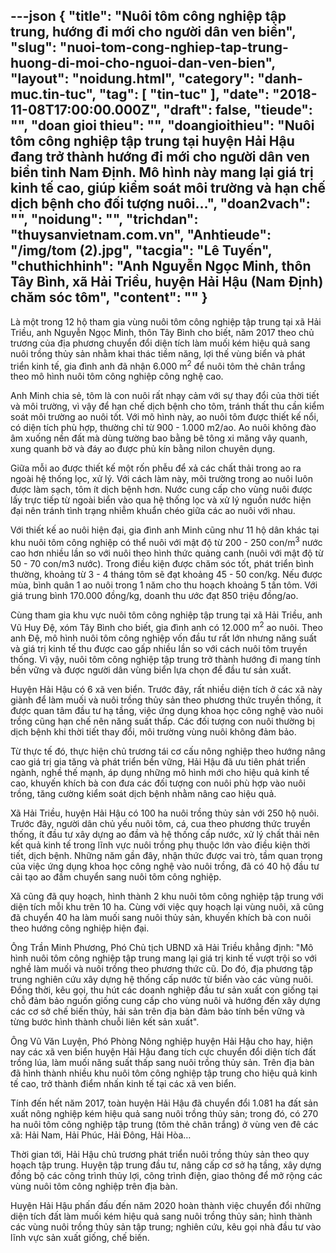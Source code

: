 ---json
{
    "title": "Nuôi tôm công nghiệp tập trung, hướng đi mới cho người dân ven biển",
    "slug": "nuoi-tom-cong-nghiep-tap-trung-huong-di-moi-cho-nguoi-dan-ven-bien",
    "layout": "noidung.html",
    "category": "danh-muc.tin-tuc",
    "tag": [
        "tin-tuc"
    ],
    "date": "2018-11-08T17:00:00.000Z",
    "draft": false,
    "tieude": "",
    "doan gioi thieu": "",
    "doangioithieu": "Nuôi tôm công nghiệp tập trung tại huyện Hải Hậu đang trở thành hướng đi mới cho người dân ven biển tỉnh Nam Định. Mô hình này mang lại giá trị kinh tế cao, giúp kiểm soát môi trường và hạn chế dịch bệnh cho đối tượng nuôi…",
    "doan2vach": "",
    "noidung": "",
    "trichdan": "thuysanvietnam.com.vn",
    "Anhtieude": "/img/tom (2).jpg",
    "tacgia": "Lê Tuyến",
    "chuthichhinh": "Anh Nguyễn Ngọc Minh, thôn Tây Bình, xã Hải Triều, huyện Hải Hậu (Nam Định) chăm sóc tôm",
    "__content__": ""
}
---
<p>L&agrave; một trong 12 hộ tham gia v&ugrave;ng nu&ocirc;i t&ocirc;m c&ocirc;ng nghiệp tập trung tại x&atilde; Hải Triều, anh Nguyễn Ngọc Minh, th&ocirc;n T&acirc;y B&igrave;nh cho biết, năm 2017 theo chủ trương của địa phương chuyển đổi diện t&iacute;ch l&agrave;m muối k&eacute;m hiệu quả sang nu&ocirc;i trồng thủy sản nhằm khai th&aacute;c tiềm năng, lợi thế v&ugrave;ng biển v&agrave; ph&aacute;t triển kinh tế, gia đ&igrave;nh anh đ&atilde; nhận 6.000 m<sup>2</sup>&nbsp;để nu&ocirc;i t&ocirc;m thẻ ch&acirc;n trắng theo m&ocirc; h&igrave;nh nu&ocirc;i t&ocirc;m c&ocirc;ng nghiệp c&ocirc;ng nghệ cao.</p>

<p>Anh Minh chia sẻ, t&ocirc;m l&agrave; con nu&ocirc;i rất nhạy cảm với sự thay đổi của thời tiết v&agrave; m&ocirc;i trường, v&igrave; vậy để hạn chế dịch bệnh cho t&ocirc;m, tr&aacute;nh thất thu cần kiểm so&aacute;t m&ocirc;i trường ao nu&ocirc;i tốt. Với m&ocirc; h&igrave;nh n&agrave;y, ao nu&ocirc;i t&ocirc;m được thiết kế nổi, c&oacute; diện t&iacute;ch ph&ugrave; hợp, thường chỉ từ 900 - 1.000 m2/ao. Ao nu&ocirc;i kh&ocirc;ng đ&agrave;o &acirc;m xuống nền đất m&agrave; d&ugrave;ng tường bao bằng b&ecirc; t&ocirc;ng xi măng v&acirc;y quanh, xung quanh bờ v&agrave; đ&aacute;y ao được phủ k&iacute;n bằng nilon chuy&ecirc;n dụng.</p>

<p>Giữa mỗi ao được thiết kế một rốn phễu để xả c&aacute;c chất thải trong ao ra ngo&agrave;i hệ thống lọc, xử l&yacute;. Với c&aacute;ch l&agrave;m n&agrave;y, m&ocirc;i trường trong ao nu&ocirc;i lu&ocirc;n được l&agrave;m sạch, t&ocirc;m &iacute;t dịch bệnh hơn. Nước cung cấp cho v&ugrave;ng nu&ocirc;i được lấy trực tiếp từ ngo&agrave;i biển v&agrave;o qua hệ thống lọc v&agrave; xử l&yacute; nguồn nước hiện đại n&ecirc;n tr&aacute;nh t&igrave;nh trạng nhiễm khuẩn ch&eacute;o giữa c&aacute;c ao nu&ocirc;i với nhau.</p>

<p>Với thiết kế ao nu&ocirc;i hiện đại, gia đ&igrave;nh anh Minh cũng như 11 hộ d&acirc;n kh&aacute;c tại khu nu&ocirc;i t&ocirc;m c&ocirc;ng nghiệp c&oacute; thể nu&ocirc;i với mật độ từ 200 - 250 con/m<sup>3</sup>&nbsp;nước cao hơn nhiều lần so với nu&ocirc;i theo h&igrave;nh thức quảng canh (nu&ocirc;i với mật độ từ 50 - 70 con/m3 nước). Trong điều kiện được chăm s&oacute;c tốt, ph&aacute;t triển b&igrave;nh thường, khoảng từ 3 - 4 th&aacute;ng t&ocirc;m sẽ đạt khoảng 45 - 50 con/kg. Nếu được m&ugrave;a, b&igrave;nh qu&acirc;n 1 ao nu&ocirc;i trong 1 năm cho thu hoạch khoảng 5 tấn t&ocirc;m. Với gi&aacute; trung b&igrave;nh 170.000 đồng/kg, doanh thu ước đạt 850 triệu đồng/ao.</p>

<p>C&ugrave;ng tham gia khu vực nu&ocirc;i t&ocirc;m c&ocirc;ng nghiệp tập trung tại x&atilde; Hải Triều, anh Vũ Huy Đệ, x&oacute;m T&acirc;y B&igrave;nh cho biết, gia đ&igrave;nh anh c&oacute; 12.000 m<sup>2</sup>&nbsp;ao nu&ocirc;i. Theo anh Đệ, m&ocirc; h&igrave;nh nu&ocirc;i t&ocirc;m c&ocirc;ng nghiệp vốn đầu tư rất lớn nhưng năng suất v&agrave; gi&aacute; trị kinh tế thu được cao gấp nhiều lần so với c&aacute;ch nu&ocirc;i t&ocirc;m truyền thống. V&igrave; vậy, nu&ocirc;i t&ocirc;m c&ocirc;ng nghiệp tập trung trở th&agrave;nh hướng đi mang t&iacute;nh bền vững v&agrave; được người d&acirc;n v&ugrave;ng biển lựa chọn để đầu tư sản xuất.</p>

<p>Huyện Hải Hậu c&oacute; 6 x&atilde; ven biển. Trước đ&acirc;y, rất nhiều diện t&iacute;ch ở c&aacute;c x&atilde; n&agrave;y gi&agrave;nh để l&agrave;m muối v&agrave; nu&ocirc;i trồng thủy sản theo phương thức truyền thống, &iacute;t được quan t&acirc;m đầu tư hạ tầng, việc ứng dụng khoa học c&ocirc;ng nghệ v&agrave;o nu&ocirc;i trồng cũng hạn chế n&ecirc;n năng suất thấp. C&aacute;c đối tượng con nu&ocirc;i thường bị dịch bệnh khi thời tiết thay đổi, m&ocirc;i trường v&ugrave;ng nu&ocirc;i kh&ocirc;ng đảm bảo.</p>

<p>Từ thực tế đ&oacute;, thực hiện chủ trương t&aacute;i cơ cấu n&ocirc;ng nghiệp theo hướng n&acirc;ng cao gi&aacute; trị gia tăng v&agrave; ph&aacute;t triển bền vững, Hải Hậu đ&atilde; ưu ti&ecirc;n ph&aacute;t triển ng&agrave;nh, nghề thế mạnh, &aacute;p dụng những m&ocirc; h&igrave;nh mới cho hiệu quả kinh tế cao, khuyến kh&iacute;ch b&agrave; con đưa c&aacute;c đối tượng con nu&ocirc;i ph&ugrave; hợp v&agrave;o nu&ocirc;i trồng, tăng cường kiểm so&aacute;t dịch bệnh nhằm n&acirc;ng cao hiệu quả.</p>

<p>X&atilde; Hải Triều, huyện Hải Hậu c&oacute; 100 ha nu&ocirc;i trồng thủy sản với 250 hộ nu&ocirc;i. Trước đ&acirc;y, người d&acirc;n chủ yếu nu&ocirc;i t&ocirc;m, c&aacute;, cua theo phương thức truyền thống, &iacute;t đầu tư x&acirc;y dựng ao đầm v&agrave; hệ thống cấp nước, xử l&yacute; chất thải n&ecirc;n kết quả kinh tế trong lĩnh vực nu&ocirc;i trồng phụ thuộc lớn v&agrave;o điều kiện thời tiết, dịch bệnh. Những năm gần đ&acirc;y, nhận thức được vai tr&ograve;, tầm quan trọng của việc ứng dụng khoa học c&ocirc;ng nghệ v&agrave;o nu&ocirc;i trồng, đ&atilde; c&oacute; 40 hộ đầu tư cải tạo ao đầm chuyển sang nu&ocirc;i t&ocirc;m c&ocirc;ng nghiệp.</p>

<p>X&atilde; cũng đ&atilde; quy hoạch, h&igrave;nh th&agrave;nh 2 khu nu&ocirc;i t&ocirc;m c&ocirc;ng nghiệp tập trung với diện t&iacute;ch mỗi khu tr&ecirc;n 10 ha. C&ugrave;ng với việc quy hoạch lại v&ugrave;ng nu&ocirc;i, x&atilde; cũng đ&atilde; chuyển 40 ha l&agrave;m muối sang nu&ocirc;i thủy sản, khuyến kh&iacute;ch b&agrave; con nu&ocirc;i theo hướng c&ocirc;ng nghiệp hiện đại.</p>

<p>&Ocirc;ng Trần Minh Phương, Ph&oacute; Chủ tịch UBND x&atilde; Hải Triều khẳng định: &quot;M&ocirc; h&igrave;nh nu&ocirc;i t&ocirc;m c&ocirc;ng nghiệp tập trung mang lại gi&aacute; trị kinh tế vượt trội so với nghề l&agrave;m muối v&agrave; nu&ocirc;i trồng theo phương thức cũ. Do đ&oacute;, địa phương tập trung nghi&ecirc;n cứu x&acirc;y dựng hệ thống cấp nước từ biển v&agrave;o c&aacute;c v&ugrave;ng nu&ocirc;i. Đồng thời, k&ecirc;u gọi, thu h&uacute;t c&aacute;c doanh nghiệp đầu tư sản xuất con giống tại chỗ đảm bảo nguồn giống cung cấp cho v&ugrave;ng nu&ocirc;i v&agrave; hướng đến x&acirc;y dựng c&aacute;c cơ sở chế biến thủy, hải sản tr&ecirc;n địa b&agrave;n đảm bảo t&iacute;nh bền vững v&agrave; từng bước h&igrave;nh th&agrave;nh chuỗi li&ecirc;n kết sản xuất&quot;.</p>

<p>&Ocirc;ng Vũ Văn Luyện, Ph&oacute; Ph&ograve;ng N&ocirc;ng nghiệp huyện Hải Hậu cho hay, hiện nay c&aacute;c x&atilde; ven biển huyện Hải Hậu đang t&iacute;ch cực chuyển đổi diện t&iacute;ch đất trồng l&uacute;a, l&agrave;m muối năng suất thấp sang nu&ocirc;i trồng thủy sản. Tr&ecirc;n địa b&agrave;n đ&atilde; h&igrave;nh th&agrave;nh nhiều khu nu&ocirc;i t&ocirc;m c&ocirc;ng nghiệp tập trung cho hiệu quả kinh tế cao, trở th&agrave;nh điểm nhấn kinh tế tại c&aacute;c x&atilde; ven biển.</p>

<p>T&iacute;nh đến hết năm 2017, to&agrave;n huyện Hải Hậu đ&atilde; chuyển đổi 1.081 ha đất sản xuất n&ocirc;ng nghiệp k&eacute;m hiệu quả sang nu&ocirc;i trồng thủy sản; trong đ&oacute;, c&oacute; 270 ha nu&ocirc;i t&ocirc;m c&ocirc;ng nghiệp tập trung (t&ocirc;m thẻ ch&acirc;n trắng) ở v&ugrave;ng ven đ&ecirc; c&aacute;c x&atilde;: Hải Nam, Hải Ph&uacute;c, Hải Đ&ocirc;ng, Hải H&ograve;a&hellip;</p>

<p>Thời gian tới, Hải Hậu chủ trương ph&aacute;t triển nu&ocirc;i trồng thủy sản theo quy hoạch tập trung. Huyện tập trung đầu tư, n&acirc;ng cấp cơ sở hạ tầng, x&acirc;y dựng đồng bộ c&aacute;c c&ocirc;ng tr&igrave;nh thủy lợi, c&ocirc;ng tr&igrave;nh điện, giao th&ocirc;ng để mở rộng c&aacute;c v&ugrave;ng nu&ocirc;i t&ocirc;m c&ocirc;ng nghiệp tr&ecirc;n địa b&agrave;n.</p>

<p>Huyện Hải Hậu phấn đấu đến năm 2020 ho&agrave;n th&agrave;nh việc chuyển đổi những diện t&iacute;ch đất l&agrave;m muối k&eacute;m hiệu quả sang nu&ocirc;i trồng thủy sản; h&igrave;nh th&agrave;nh c&aacute;c v&ugrave;ng nu&ocirc;i trồng thủy sản tập trung; nghi&ecirc;n cứu, k&ecirc;u gọi nh&agrave; đầu tư v&agrave;o lĩnh vực sản xuất giống, chế biến.</p>

